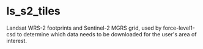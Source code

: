 # ls_s2_tiles

Landsat WRS-2 footprints and Sentinel-2 MGRS grid, used by force-level1-csd to determine which data needs to be downloaded for the user's area of interest.
